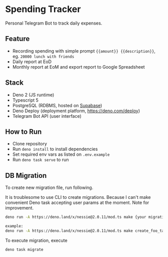 # Spending Tracker

Personal Telegram Bot to track daily expenses.

## Feature

- Recording spending with simple prompt `{{amount}} {{description}}`, eg.
  `20000 lunch with friends`
- Daily report at EoD
- Monthly report at EoM and export report to Google Spreadsheet

## Stack

- Deno 2 (JS runtime)
- Typescript 5
- PostgreSQL (RDBMS, hosted on [Supabase](https://supabase.com/))
- Deno Deploy (deployment platform, https://deno.com/deploy)
- Telegram Bot API (user interface)

## How to Run

- Clone repository
- Run `deno install` to install dependencies
- Set required env vars as listed on `.env.example`
- Run `deno task serve` to run

## DB Migration

To create new migration file, run following.

It is troublesome to use CLI to create migrations. Because I can't make
convenient Deno task accepting user params at the moment. Note for improvement.

```bash
deno run -A https://deno.land/x/nessie@2.0.11/mod.ts make {your migration file name in snake-case and all lowercase}

example:
deno run -A https://deno.land/x/nessie@2.0.11/mod.ts make create_foo_table
```

To execute migration, execute

```bash
deno task migrate
```
